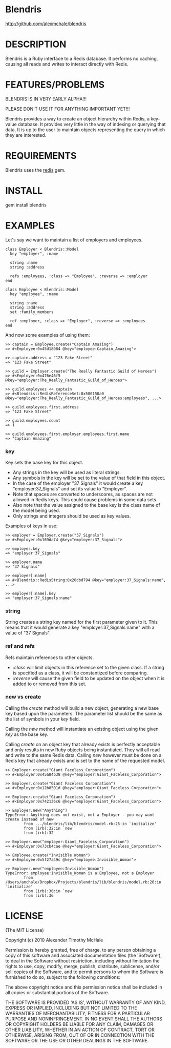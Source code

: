 # Blendris #

http://github.com/alexmchale/blendris



# DESCRIPTION #

Blendris is a Ruby interface to a Redis database.  It performs no caching,
causing all reads and writes to interact directly with Redis.



# FEATURES/PROBLEMS #

BLENDRIS IS IN VERY EARLY ALPHA!!!

PLEASE DON'T USE IT FOR ANYTHING IMPORTANT YET!!!

Blendris provides a way to create an object hierarchy within Redis,
a key-value database.  It provides very little in the way of indexing
or querying that data.  It is up to the user to maintain objects
representing the query in which they are interested.



# REQUIREMENTS #

Blendris uses the [redis](http://gemcutter.org/gems/redis) gem.



# INSTALL #

gem install blendris



# EXAMPLES #

Let's say we want to maintain a list of employers and employees.

    class Employer < Blendris::Model
      key "employer", :name

      string :name
      string :address

      refs :employees, :class => "Employee", :reverse => :employer
    end

    class Employee < Blendris::Model
      key "employee", :name

      string :name
      string :address
      set :family_members

      ref :employer, :class => "Employer", :reverse => :employees
    end

And now some examples of using them:

    >> captain = Employee.create("Captain Amazing")
    => #<Employee:0x45d18084 @key="employee:Captain_Amazing">

    >> captain.address = "123 Fake Street"
    => "123 Fake Street"

    >> guild = Employer.create("The Really Fantastic Guild of Heroes")
    => #<Employer:0x476e46f5 @key="employer:The_Really_Fantastic_Guild_of_Heroes">

    >> guild.employees << captain
    => #<Blendris::RedisReferenceSet:0x500150a0 @key="employer:The_Really_Fantastic_Guild_of_Heroes:employees", ...>

    >> guild.employees.first.address
    => "123 Fake Street"

    >> guild.employees.count
    => 1

    >> guild.employees.first.employer.employees.first.name
    => "Captain Amazing"

### key ###

Key sets the base key for this object.

* Any strings in the key will be used as literal strings.
* Any symbols in the key will be set to the value of that field in this object.
* In the case of the employer "37 Signals" it would create a key
  "employer:37_Signals" and set its value to "Employer".
* Note that spaces are converted to underscores, as spaces are not allowed in
  Redis keys.  This could cause problems in some data sets.
* Also note that the value assigned to the base key is the class name of the
  model being used.
* Only strings and integers should be used as key values.

Examples of keys in use:

    >> employer = Employer.create("37 Signals")
    => #<Employer:0x169da74 @key="employer:37_Signals">

    >> employer.key
    => "employer:37_Signals"

    >> employer.name
    => "37 Signals"

    >> employer[:name]
    => #<Blendris::RedisString:0x20dbd794 @key="employer:37_Signals:name", ...>

    >> employer[:name].key
    => "employer:37_Signals:name"

### string ###

String creates a string key named for the first parameter given to it.
This means that it would generate a key "employer:37_Signals:name" with
a value of "37 Signals".

### ref and refs ###

Refs maintain references to other objects.

* *:class* will limit objects in this reference set to the given class.
  If a string is specified as a class, it will be constantized before
  comparing.
* *:reverse* will cause the given field to be updated on the object when
  it is added to or removed from this set.

### new vs create ###

Calling the *create* method will build a new object, generating a new base
key based upon the parameters.  The parameter list should be the same as
the list of symbols in your *key* field.

Calling the *new* method will instantiate an existing object using the
given *key* as the base key.

Calling *create* on an object key that already exists is perfectly acceptable
and only results in new Ruby objects being instantiated.  They will all read
and write to the same Redis data.  Calling *new* however must be done on a
Redis key that already exists and is set to the name of the requested model.

    >> Employer.create("Giant Faceless Corporation")
    => #<Employer:0x45a84b38 @key="employer:Giant_Faceless_Corporation">

    >> Employer.create("Giant Faceless Corporation")
    => #<Employer:0x12b8501d @key="employer:Giant_Faceless_Corporation">

    >> Employer.create("Giant Faceless Corporation")
    => #<Employer:0x742136c6 @key="employer:Giant_Faceless_Corporation">

    >> Employer.new("Anything")
    TypeError: Anything does not exist, not a Employer - you may want create instead of new
            from .../blendris/lib/blendris/model.rb:25:in `initialize'
            from (irb):32:in `new'
            from (irb):32

    >> Employer.new("employer:Giant_Faceless_Corporation")
    => #<Employer:0x73cb4cae @key="employer:Giant_Faceless_Corporation">

    >> Employee.create("Invisible Woman")
    => #<Employee:0x5f27a49c @key="employee:Invisible_Woman">

    >> Employer.new("employee:Invisible_Woman")
    TypeError: employee:Invisible_Woman is a Employee, not a Employer
            from /Users/amchale/Dropbox/Projects/blendris/lib/blendris/model.rb:26:in `initialize'
            from (irb):36:in `new'
            from (irb):36

# LICENSE #

(The MIT License)

Copyright (c) 2010 Alexander Timothy McHale

Permission is hereby granted, free of charge, to any person obtaining
a copy of this software and associated documentation files (the
'Software'), to deal in the Software without restriction, including
without limitation the rights to use, copy, modify, merge, publish,
distribute, sublicense, and/or sell copies of the Software, and to
permit persons to whom the Software is furnished to do so, subject to
the following conditions:

The above copyright notice and this permission notice shall be
included in all copies or substantial portions of the Software.

THE SOFTWARE IS PROVIDED 'AS IS', WITHOUT WARRANTY OF ANY KIND,
EXPRESS OR IMPLIED, INCLUDING BUT NOT LIMITED TO THE WARRANTIES OF
MERCHANTABILITY, FITNESS FOR A PARTICULAR PURPOSE AND NONINFRINGEMENT.
IN NO EVENT SHALL THE AUTHORS OR COPYRIGHT HOLDERS BE LIABLE FOR ANY
CLAIM, DAMAGES OR OTHER LIABILITY, WHETHER IN AN ACTION OF CONTRACT,
TORT OR OTHERWISE, ARISING FROM, OUT OF OR IN CONNECTION WITH THE
SOFTWARE OR THE USE OR OTHER DEALINGS IN THE SOFTWARE.
